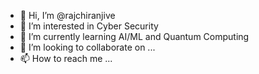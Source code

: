 - 👋 Hi, I’m @rajchiranjive
- 👀 I’m interested in Cyber Security
- 🌱 I’m currently learning AI/ML and Quantum Computing
- 💞️ I’m looking to collaborate on ...
- 📫 How to reach me ...

<!---
rajchiranjive/rajchiranjive is a ✨ special ✨ repository because its `README.md` (this file) appears on your GitHub profile.
You can click the Preview link to take a look at your changes.
--->
